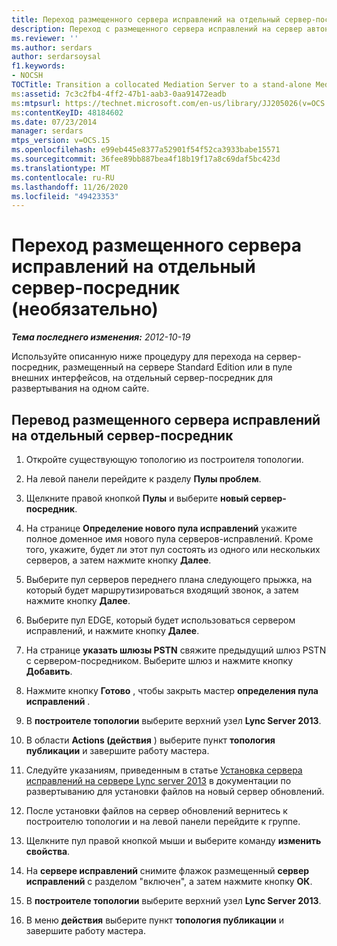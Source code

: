 ```yaml
---
title: Переход размещенного сервера исправлений на отдельный сервер-посредник (необязательно)
description: Переход с размещенного сервера исправлений на сервер автономных исправлений (необязательно).
ms.reviewer: ''
ms.author: serdars
author: serdarsoysal
f1.keywords:
- NOCSH
TOCTitle: Transition a collocated Mediation Server to a stand-alone Mediation Server (optional)
ms:assetid: 7c3c2fb4-4ff2-47b1-aab3-0aa91472eadb
ms:mtpsurl: https://technet.microsoft.com/en-us/library/JJ205026(v=OCS.15)
ms:contentKeyID: 48184602
ms.date: 07/23/2014
manager: serdars
mtps_version: v=OCS.15
ms.openlocfilehash: e99eb445e8377a52901f54f52ca3933babe15571
ms.sourcegitcommit: 36fee89bb887bea4f18b19f17a8c69daf5bc423d
ms.translationtype: MT
ms.contentlocale: ru-RU
ms.lasthandoff: 11/26/2020
ms.locfileid: "49423353"
---
```

# <a name="transition-a-collocated-mediation-server-to-a-stand-alone-mediation-server-optional"></a>Переход размещенного сервера исправлений на отдельный сервер-посредник (необязательно)

<div data-xmlns="http://www.w3.org/1999/xhtml">

<div class="topic" data-xmlns="http://www.w3.org/1999/xhtml" data-msxsl="urn:schemas-microsoft-com:xslt" data-cs="https://msdn.microsoft.com/">

<div data-asp="https://msdn2.microsoft.com/asp">



</div>

<div id="mainSection">

<div id="mainBody">

<span> </span>

_**Тема последнего изменения:** 2012-10-19_

Используйте описанную ниже процедуру для перехода на сервер-посредник, размещенный на сервере Standard Edition или в пуле внешних интерфейсов, на отдельный сервер-посредник для развертывания на одном сайте.

<div>

## <a name="to-transition-a-collocated-mediation-server-to-a-stand-alone-mediation-server"></a>Перевод размещенного сервера исправлений на отдельный сервер-посредник

1.  Откройте существующую топологию из построителя топологии.

2.  На левой панели перейдите к разделу **Пулы проблем**.

3.  Щелкните правой кнопкой **Пулы** и выберите **новый сервер-посредник**.

4.  На странице **Определение нового пула исправлений** укажите полное доменное имя нового пула серверов-исправлений. Кроме того, укажите, будет ли этот пул состоять из одного или нескольких серверов, а затем нажмите кнопку **Далее**.

5.  Выберите пул серверов переднего плана следующего прыжка, на который будет маршрутизироваться входящий звонок, а затем нажмите кнопку **Далее**.

6.  Выберите пул EDGE, который будет использоваться сервером исправлений, и нажмите кнопку **Далее**.

7.  На странице **указать шлюзы PSTN** свяжите предыдущий шлюз PSTN с сервером-посредником. Выберите шлюз и нажмите кнопку **Добавить**.

8.  Нажмите кнопку **Готово** , чтобы закрыть мастер **определения пула исправлений** .

9.  В **построителе топологии** выберите верхний узел **Lync Server 2013**.

10. В области **Actions (действия** ) выберите пункт **топология публикации** и завершите работу мастера.

11. Следуйте указаниям, приведенным в статье [Установка сервера исправлений на сервере Lync server 2013](lync-server-2013-install-the-files-for-mediation-server.md) в документации по развертыванию для установки файлов на новый сервер обновлений.

12. После установки файлов на сервер обновлений вернитесь к построителю топологии и на левой панели перейдите к группе.

13. Щелкните пул правой кнопкой мыши и выберите команду **изменить свойства**.

14. На **сервере исправлений** снимите флажок размещенный **сервер исправлений** с разделом "включен", а затем нажмите кнопку **ОК**.

15. В **построителе топологии** выберите верхний узел **Lync Server 2013**.

16. В меню **действия** выберите пункт **топология публикации** и завершите работу мастера.

</div>

</div>

<span> </span>

</div>

</div>

</div>

